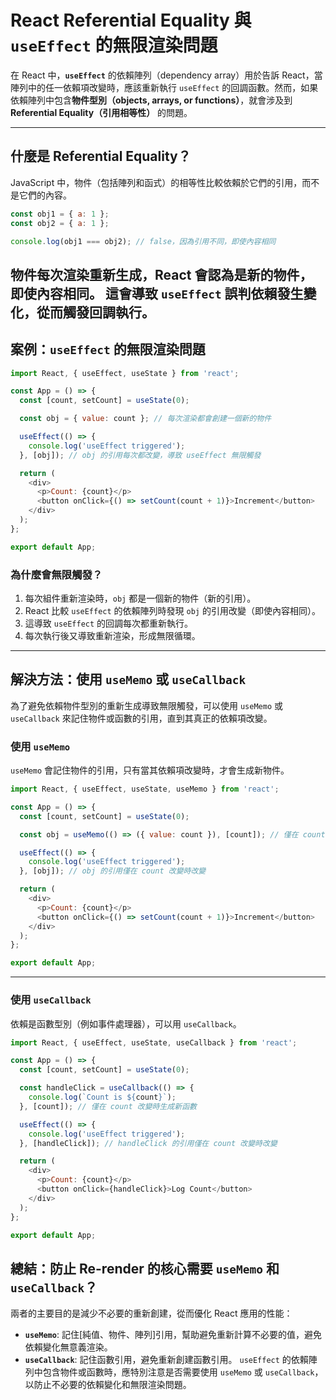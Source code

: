 # React Referential Equality 與 `useEffect` 的無限渲染問題

在 React 中，**`useEffect`** 的依賴陣列（dependency array）用於告訴 React，當陣列中的任一依賴項改變時，應該重新執行 `useEffect` 的回調函數。然而，如果依賴陣列中包含**物件型別（objects, arrays, or functions）**，就會涉及到 **Referential Equality（引用相等性）** 的問題。

---

## **什麼是 Referential Equality？**
JavaScript 中，物件（包括陣列和函式）的相等性比較依賴於它們的引用，而不是它們的內容。
```javascript
const obj1 = { a: 1 };
const obj2 = { a: 1 };

console.log(obj1 === obj2); // false，因為引用不同，即使內容相同
```
物件每次渲染重新生成，React 會認為是新的物件，即使內容相同。
這會導致 `useEffect` 誤判依賴發生變化，從而觸發回調執行。
---

## **案例：`useEffect` 的無限渲染問題**

```javascript
import React, { useEffect, useState } from 'react';

const App = () => {
  const [count, setCount] = useState(0);

  const obj = { value: count }; // 每次渲染都會創建一個新的物件

  useEffect(() => {
    console.log('useEffect triggered');
  }, [obj]); // obj 的引用每次都改變，導致 useEffect 無限觸發

  return (
    <div>
      <p>Count: {count}</p>
      <button onClick={() => setCount(count + 1)}>Increment</button>
    </div>
  );
};

export default App;
```

### **為什麼會無限觸發？**
1. 每次組件重新渲染時，`obj` 都是一個新的物件（新的引用）。
2. React 比較 `useEffect` 的依賴陣列時發現 `obj` 的引用改變（即使內容相同）。
3. 這導致 `useEffect` 的回調每次都重新執行。
4. 每次執行後又導致重新渲染，形成無限循環。

---

## **解決方法：使用 `useMemo` 或 `useCallback`**

為了避免依賴物件型別的重新生成導致無限觸發，可以使用 `useMemo` 或 `useCallback` 來記住物件或函數的引用，直到其真正的依賴項改變。

### **使用 `useMemo`**

`useMemo` 會記住物件的引用，只有當其依賴項改變時，才會生成新物件。

```javascript
import React, { useEffect, useState, useMemo } from 'react';

const App = () => {
  const [count, setCount] = useState(0);

  const obj = useMemo(() => ({ value: count }), [count]); // 僅在 count 改變時創建新物件

  useEffect(() => {
    console.log('useEffect triggered');
  }, [obj]); // obj 的引用僅在 count 改變時改變

  return (
    <div>
      <p>Count: {count}</p>
      <button onClick={() => setCount(count + 1)}>Increment</button>
    </div>
  );
};

export default App;
```

---

### **使用 `useCallback`**
依賴是函數型別（例如事件處理器），可以用 `useCallback`。

```javascript
import React, { useEffect, useState, useCallback } from 'react';

const App = () => {
  const [count, setCount] = useState(0);

  const handleClick = useCallback(() => {
    console.log(`Count is ${count}`);
  }, [count]); // 僅在 count 改變時生成新函數

  useEffect(() => {
    console.log('useEffect triggered');
  }, [handleClick]); // handleClick 的引用僅在 count 改變時改變

  return (
    <div>
      <p>Count: {count}</p>
      <button onClick={handleClick}>Log Count</button>
    </div>
  );
};

export default App;
```
## **總結：防止 Re-render 的核心需要 `useMemo` 和 `useCallback`？**
兩者的主要目的是減少不必要的重新創建，從而優化 React 應用的性能：
- **`useMemo`**: 記住[純值、物件、陣列]引用，幫助避免重新計算不必要的值，避免依賴變化無意義渲染。
- **`useCallback`**: 記住函數引用，避免重新創建函數引用。
 `useEffect` 的依賴陣列中包含物件或函數時，應特別注意是否需要使用 `useMemo` 或 `useCallback`，以防止不必要的依賴變化和無限渲染問題。


